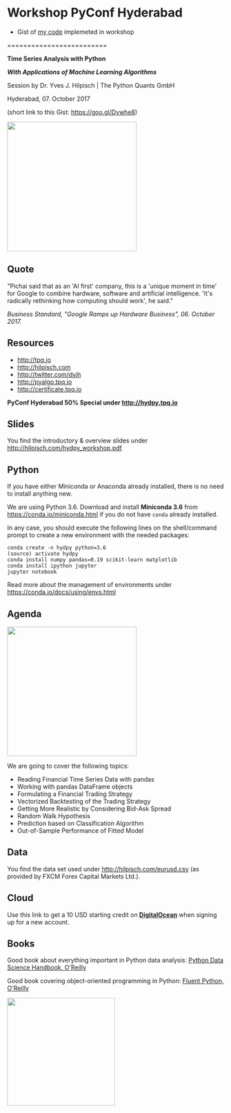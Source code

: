 # Workshop PyConf Hyderabad
* Gist of [my code](https://gist.github.com/gvsakash/a5c6c5e98915fb558c195f96e1a4e406#file-01_hydpy_workshop-ipynb) implemeted in workshop

=========================

**Time Series Analysis with Python**

**_With Applications of Machine Learning Algorithms_**

Session by Dr. Yves J. Hilpisch | The Python Quants GmbH

Hyderabad, 07. October 2017

(short link to this Gist: https://goo.gl/Dvwhe8)

<img src="http://hilpisch.com/images/tpq_bootcamp.png" width=300px>

Quote
-----

"Pichai said that as an 'AI first' company, this is a 'unique moment in time' for Google to combine hardware, software and artificial intelligence. 'It's radically rethinking how computing should work', he said."

_Business Standard, "Google Ramps up Hardware Business", 06. October 2017._


Resources
---------

* http://tpq.io
* http://hilpisch.com
* http://twitter.com/dyjh
* http://pyalgo.tpq.io
* http://certificate.tpq.io

**PyConf Hyderabad 50% Special under http://hydpy.tpq.io**

Slides
------

You find the introductory & overview slides under http://hilpisch.com/hydpy_workshop.pdf


Python
------

If you have either Miniconda or Anaconda already installed, there is no need to install anything new.

We are using Python 3.6. Download and install **Miniconda 3.6** from https://conda.io/miniconda.html if you do not have `conda` already installed.

In any case, you should execute the following lines on the shell/command prompt to create a new environment with the needed packages:

    conda create -n hydpy python=3.6
    (source) activate hydpy
    conda install numpy pandas=0.19 scikit-learn matplotlib
    conda install ipython jupyter
    jupyter notebook

Read more about the management of environments under https://conda.io/docs/using/envs.html

Agenda
------

<img src="http://hilpisch.com/finaince.png" width=300px>

We are going to cover the following topics:

* Reading Financial Time Series Data with pandas
* Working with pandas DataFrame objects
* Formulating a Financial Trading Strategy
* Vectorized Backtesting of the Trading Strategy
* Getting More Realistic by Considering Bid-Ask Spread
* Random Walk Hypothesis
* Prediction based on Classification Algorithm
* Out-of-Sample Performance of Fitted Model

Data
----

You find the data set used under http://hilpisch.com/eurusd.csv (as provided by FXCM Forex Capital Markets Ltd.).

Cloud
-----
Use this link to get a 10 USD starting credit on **[DigitalOcean](https://m.do.co/c/fbe512dd3dac)** when signing up for a new account.

Books
-----

Good book about everything important in Python data analysis: [Python Data Science Handbook, O'Reilly](http://shop.oreilly.com/product/0636920034919.do)

Good book covering object-oriented programming in Python: [Fluent Python, O'Reilly](http://shop.oreilly.com/product/0636920032519.do)


<img src="http://hilpisch.com/tpq_logo.png" width=250px>
